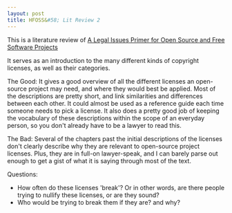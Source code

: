 ```yaml
---
layout: post
title: HFOSS&#58; Lit Review 2
---
```

This is a literature review of [A Legal Issues Primer for Open Source and Free Software Projects](https://bizlegfoss-ritigm.rhcloud.com/static/books/foss-primer.pdf)

It serves as an introduction to the many different kinds of copyright licenses, as well as their categories. 

The Good:
It gives a good overview of all the different licenses an open-source project may need, and where they would best be applied. Most of the descriptions are pretty short, and link similarities and differences between each other. It could almost be used as a reference guide each time someone needs to pick a license. It also does a pretty good job of keeping the vocabulary of these descriptions within the scope of an everyday person, so you don't already have to be a lawyer to read this.

The Bad:
Several of the chapters past the initial descriptions of the licenses don't clearly describe why they are relevant to open-source project licenses. Plus, they are in full-on lawyer-speak, and I can barely parse out enough to get a gist of what it is saying through most of the text.

Questions:
 - How often do these licenses 'break'? Or in other words, are there people trying to nullify these licenses, or are they sound?
 - Who would be trying to break them if they are? and why?